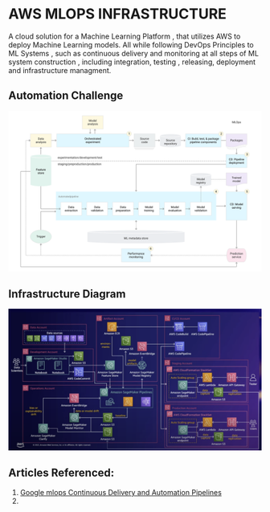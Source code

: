 # AWS MLOPS INFRASTRUCTURE

A cloud solution for a Machine Learning Platform , that utilizes AWS to deploy Machine Learning models. All while following DevOps Principles to ML Systems , such as continuous delivery and monitoring at all steps of ML system construction , including integration, testing , releasing, deployment and infrastructure managment.

## Automation Challenge

![](./images/mlops_processes.svg)

## Infrastructure Diagram

![](./images/architecture_diagram.png)

## Articles Referenced:

1. [Google mlops Continuous Delivery and Automation Pipelines](https://cloud.google.com/architecture/mlops-continuous-delivery-and-automation-pipelines-in-machine-learning)
2.
